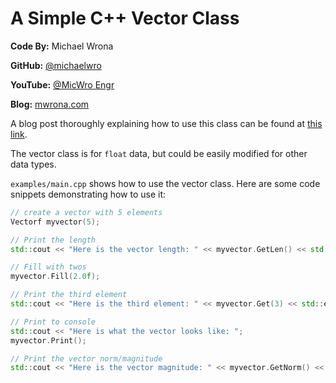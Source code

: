# A Simple C++ Vector Class

**Code By:** Michael Wrona

**GitHub:** [@michaelwro](https://github.com/michaelwro)

**YouTube:** [@MicWro Engr](https://www.youtube.com/channel/UCIeZzuXHGm7zqSFvT8xGoIQ)

**Blog:** [mwrona.com](https://mwrona.com/)

A blog post thoroughly explaining how to use this class can be found at [this link](https://mwrona.com/posts/cpp-vector-obj/).

The vector class is for `float` data, but could be easily modified for other data types.

`examples/main.cpp` shows how to use the vector class. Here are some code snippets demonstrating how to use it:

```cpp
// create a vector with 5 elements
Vectorf myvector(5);

// Print the length
std::cout << "Here is the vector length: " << myvector.GetLen() << std::endl;

// Fill with twos
myvector.Fill(2.0f);

// Print the third element
std::cout << "Here is the third element: " << myvector.Get(3) << std::endl;

// Print to console
std::cout << "Here is what the vector looks like: ";
myvector.Print();

// Print the vector norm/magnitude
std::cout << "Here is the vector magnitude: " << myvector.GetNorm() << std::endl;
```
